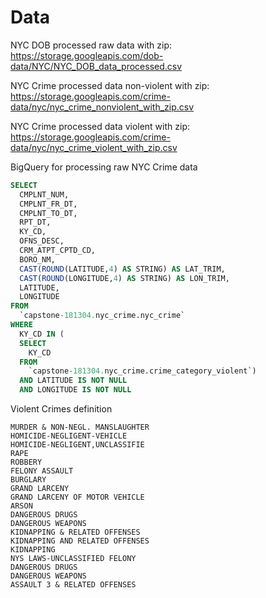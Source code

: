 # Data

NYC DOB processed raw data with zip: https://storage.googleapis.com/dob-data/NYC/NYC_DOB_data_processed.csv

NYC Crime processed data non-violent with zip: https://storage.googleapis.com/crime-data/nyc/nyc_crime_nonviolent_with_zip.csv

NYC Crime processed data violent with zip: https://storage.googleapis.com/crime-data/nyc/nyc_crime_violent_with_zip.csv


BigQuery for processing raw NYC Crime data
```sql
SELECT
  CMPLNT_NUM,
  CMPLNT_FR_DT,
  CMPLNT_TO_DT,
  RPT_DT,
  KY_CD,
  OFNS_DESC,
  CRM_ATPT_CPTD_CD,
  BORO_NM,
  CAST(ROUND(LATITUDE,4) AS STRING) AS LAT_TRIM,
  CAST(ROUND(LONGITUDE,4) AS STRING) AS LON_TRIM,
  LATITUDE,
  LONGITUDE
FROM
  `capstone-181304.nyc_crime.nyc_crime`
WHERE
  KY_CD IN (
  SELECT
    KY_CD
  FROM
    `capstone-181304.nyc_crime.crime_category_violent`)
  AND LATITUDE IS NOT NULL
  AND LONGITUDE IS NOT NULL
```

Violent Crimes definition
```
MURDER & NON-NEGL. MANSLAUGHTER	 
HOMICIDE-NEGLIGENT-VEHICLE	 
HOMICIDE-NEGLIGENT,UNCLASSIFIE	 
RAPE	 
ROBBERY	 
FELONY ASSAULT	 
BURGLARY	 
GRAND LARCENY	 
GRAND LARCENY OF MOTOR VEHICLE	 
ARSON	 
DANGEROUS DRUGS	 
DANGEROUS WEAPONS	 
KIDNAPPING & RELATED OFFENSES	 
KIDNAPPING AND RELATED OFFENSES	 
KIDNAPPING	 
NYS LAWS-UNCLASSIFIED FELONY	 
DANGEROUS DRUGS	 
DANGEROUS WEAPONS	 
ASSAULT 3 & RELATED OFFENSES
```
